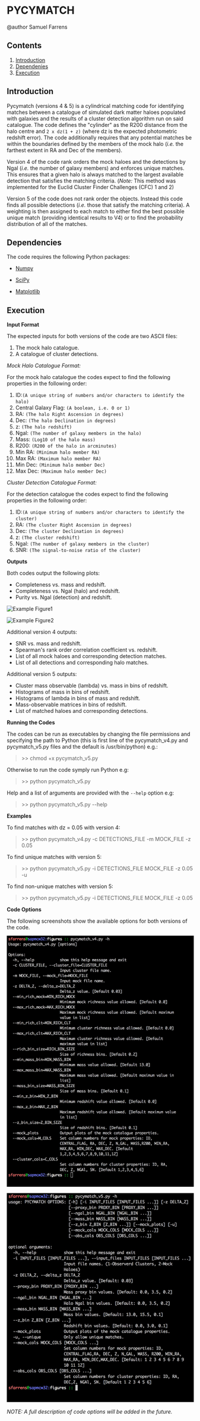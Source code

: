 PYCYMATCH
==================

@author Samuel Farrens

Contents
------------
1. [Introduction](#intro_anchor)
2. [Dependenies](#depend_anchor)
3. [Execution](#exe_anchor)

<a name="intro_anchor"></a>
Introduction
------------
Pycymatch (versions 4 & 5) is a cylindrical matching code for identifying
matches between a catalogue of simulated dark matter haloes populated with
galaxies and the results of a cluster detection algorithm run on said
catalogue. The code defines the "cylinder" as the R200 distance from the halo
centre and `2 x dz(1 + z)` (where dz is the expected photometric redshift error).
The code additionally requires that any potential matches be within the
boundaries defined by the members of the mock halo (*i.e.* the farthest extent in
RA and Dec of the members).

Version 4 of the code rank orders the mock haloes and the detections by Ngal
(*i.e.* the number of galaxy members) and enforces unique matches. This ensures
that a given halo is always matched to the largest available detection that
satisfies the matching criteria. (*Note:* This method was implemented for the
Euclid Cluster Finder Challenges (CFC) 1 and 2)

Version 5 of the code does not rank order the objects. Instead this code finds
all possible detections (*i.e.* those that satisfy the matching criteria). A
weighting is then assigned to each match to either find the best possible
unique match (providing identical results to V4) or to find the probability
distribution of all of the matches.


<a name="depend_anchor"></a>
Dependencies
------------

The code requires the following Python packages:

* <a href="http://www.numpy.org/" target="_blank">Numpy</a>

* <a href="http://www.scipy.org/" target="_blank">SciPy</a>

* <a href="http://matplotlib.org/" target="_blank">Matplotlib</a>

<a name="exe_anchor"></a>
Execution
------------

**Input Format**

The expected inputs for both versions of the code are two ASCII files:

1. The mock halo catalogue.
2. A catalogue of cluster detections.

*Mock Halo Catalogue Format:*

For the mock halo catalogue the codes expect to find the following properties
in the following order:

1. ID:`(A unique string of numbers and/or characters to identify the halo)`
2. Central Galaxy Flag: `(A boolean, i.e. 0 or 1)`
3. RA: `(The halo Right Ascension in degrees)`
4. Dec: `(The halo Declination in degrees)`
5. z: `(The halo redshift)`
6. Ngal: `(The number of galaxy members in the halo)`
7. Mass: `(Log10 of the halo mass)`
8. R200: `(R200 of the halo in arcminutes)`
9. Min RA: `(Minimum halo member RA)`
10. Max RA: `(Maximum halo member RA)`
11. Min Dec: `(Minimum halo member Dec)`
12. Max Dec: `(Maximum halo member Dec)`

*Cluster Detection Catalogue Format:*

For the detection catalogue the codes expect to find the following properties
in the following order:

1. ID:`(A unique string of numbers and/or characters to identify the cluster)`
2. RA: `(The cluster Right Ascension in degrees)`
3. Dec: `(The cluster Declination in degrees)`
4. z: `(The cluster redshift)`
5. Ngal: `(The number of galaxy members in the cluster)`
6. SNR: `(The signal-to-noise ratio of the cluster)`

**Outputs**

Both codes output the following plots:

* Completeness vs. mass and redshift.
* Completeness vs. Ngal (halo) and redshift.
* Purity vs. Ngal (detection) and redshift.

![Example Figure1](figures/completeness_mass_plot.png "Example Figure")

![Example Figure2](figures/purity_plot.png "Example Figure")


Additional version 4 outputs:

* SNR vs. mass and redshift.
* Spearman's rank order correlation coefficient vs. redshift.
* List of all mock haloes and corresponding detection matches.
* List of all detections and corresponding halo matches.

Additional version 5 outputs:

* Cluster mass observable (lambda) vs. mass in bins of redshift.
* Histograms of mass in bins of redshift.
* Histograms of lambda in bins of mass and redshift.
* Mass-observable matrices in bins of redshift.
* List of matched haloes and corresponding detections.

**Running the Codes**

The codes can be run as executables by changing the file permissions
and specifying the path to Python (this is first line of the
pycymatch_v4.py and pycymatch_v5.py files and the default is /usr/bin/python)
e.g.:

> \>\> chmod +x pycymatch_v5.py

Otherwise to run the code symply run Python e.g:

> \>\> python pycymatch_v5.py

Help and a list of arguments are provided with the `--help` option e.g:

> \>\> python pycymatch_v5.py --help

**Examples**

To find matches with dz = 0.05 with version 4:

> \>\> python pycymatch_v4.py -c DETECTIONS_FILE -m MOCK_FILE -z 0.05

To find unique matches with version 5:

> \>\> python pycymatch_v5.py -i DETECTIONS_FILE MOCK_FILE -z 0.05 -u

To find non-unique matches with version 5:

> \>\> python pycymatch_v5.py -i DETECTIONS_FILE MOCK_FILE -z 0.05

**Code Options**

The following screenshots show the available options for both versions of the
code.

![V4 Figure](figures/v4_options.jpg "V4 options")

![V% Figure](figures/v5_options.jpg "V5 5ptions")

*NOTE: A full description of code options will be added in the future.*

